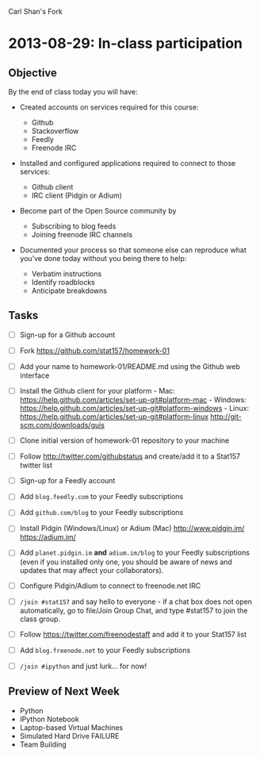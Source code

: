 Carl Shan's Fork

2013-08-29: In-class participation
==================================

Objective
---------

By the end of class today you will have:

- Created accounts on services required for this course:
  + Github
  + Stackoverflow
  + Feedly
  + Freenode IRC

- Installed and configured applications required to connect to those
  services:
  + Github client
  + IRC client (Pidgin or Adium)

- Become part of the Open Source community by
  + Subscribing to blog feeds
  + Joining freenode IRC channels

- Documented your process so that someone else can reproduce what
  you've done today without you being there to help:
  + Verbatim instructions
  + Identify roadblocks
  + Anticipate breakdowns


Tasks
-----

- [ ] Sign-up for a Github account
- [ ] Fork https://github.com/stat157/homework-01
- [ ] Add your name to homework-01/README.md using the Github web interface
- [ ] Install the Github client for your platform
      - Mac: https://help.github.com/articles/set-up-git#platform-mac
      - Windows: https://help.github.com/articles/set-up-git#platform-windows
      - Linux:
        https://help.github.com/articles/set-up-git#platform-linux
        http://git-scm.com/downloads/guis
- [ ] Clone initial version of homework-01 repository to your machine
- [ ] Follow http://twitter.com/githubstatus and create/add it to a
        Stat157 twitter list
- [ ] Sign-up for a Feedly account
- [ ] Add `blog.feedly.com` to your Feedly subscriptions
- [ ] Add `github.com/blog` to your Feedly subscriptions
- [ ] Install Pidgin (Windows/Linux) or Adium (Mac)
      http://www.pidgin.im/
      https://adium.im/
- [ ] Add `planet.pidgin.im` **and** `adium.im/blog` to your Feedly
        subscriptions (even if you installed only one, you should be
        aware of news and updates that may affect your collaborators).
- [ ] Configure Pidgin/Adium to connect to freenode.net IRC
- [ ] `/join #stat157` and say hello to everyone
        - if a chat box does not open automatically, go to file/Join Group Chat, and type #stat157 to join the class group.
- [ ] Follow https://twitter.com/freenodestaff and add it to your
        Stat157 list
- [ ] Add `blog.freenode.net` to your Feedly subscriptions
- [ ] `/join #ipython` and just lurk... for now!


Preview of Next Week
--------------------

- Python
- IPython Notebook
- Laptop-based Virtual Machines
- Simulated Hard Drive FAILURE
- Team Building
